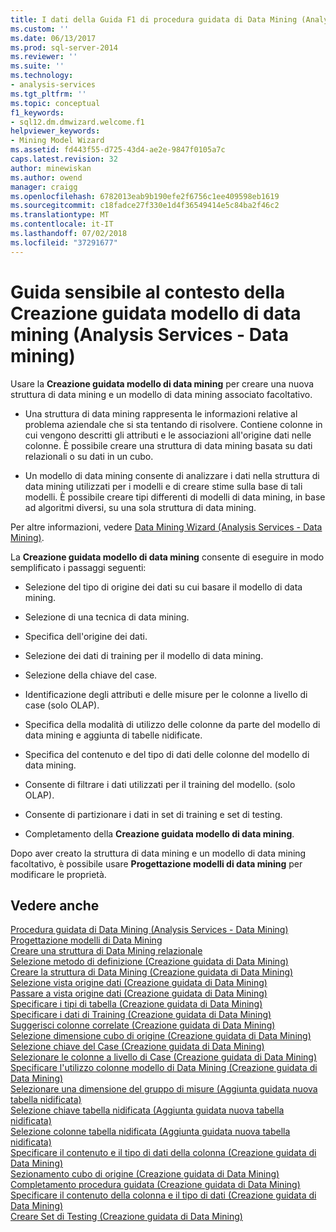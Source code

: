 ```yaml
---
title: I dati della Guida F1 di procedura guidata di Data Mining (Analysis Services - Data Mining) | Microsoft Docs
ms.custom: ''
ms.date: 06/13/2017
ms.prod: sql-server-2014
ms.reviewer: ''
ms.suite: ''
ms.technology:
- analysis-services
ms.tgt_pltfrm: ''
ms.topic: conceptual
f1_keywords:
- sql12.dm.dmwizard.welcome.f1
helpviewer_keywords:
- Mining Model Wizard
ms.assetid: fd443f55-d725-43d4-ae2e-9847f0105a7c
caps.latest.revision: 32
author: minewiskan
ms.author: owend
manager: craigg
ms.openlocfilehash: 6782013eab9b190efe2f6756c1ee409598eb1619
ms.sourcegitcommit: c18fadce27f330e1d4f36549414e5c84ba2f46c2
ms.translationtype: MT
ms.contentlocale: it-IT
ms.lasthandoff: 07/02/2018
ms.locfileid: "37291677"
---
```

# <a name="data-mining-wizard-f1-help-analysis-services---data-mining"></a>Guida sensibile al contesto della Creazione guidata modello di data mining (Analysis Services - Data mining)
  Usare la **Creazione guidata modello di data mining** per creare una nuova struttura di data mining e un modello di data mining associato facoltativo.  
  
-   Una struttura di data mining rappresenta le informazioni relative al problema aziendale che si sta tentando di risolvere. Contiene colonne in cui vengono descritti gli attributi e le associazioni all'origine dati nelle colonne. È possibile creare una struttura di data mining basata su dati relazionali o su dati in un cubo.  
  
-   Un modello di data mining consente di analizzare i dati nella struttura di data mining utilizzati per i modelli e di creare stime sulla base di tali modelli. È possibile creare tipi differenti di modelli di data mining, in base ad algoritmi diversi, su una sola struttura di data mining.  
  
 Per altre informazioni, vedere [Data Mining Wizard &#40;Analysis Services - Data Mining&#41;](data-mining/data-mining-wizard-analysis-services-data-mining.md).  
  
 La **Creazione guidata modello di data mining** consente di eseguire in modo semplificato i passaggi seguenti:  
  
-   Selezione del tipo di origine dei dati su cui basare il modello di data mining.  
  
-   Selezione di una tecnica di data mining.  
  
-   Specifica dell'origine dei dati.  
  
-   Selezione dei dati di training per il modello di data mining.  
  
-   Selezione della chiave del case.  
  
-   Identificazione degli attributi e delle misure per le colonne a livello di case (solo OLAP).  
  
-   Specifica della modalità di utilizzo delle colonne da parte del modello di data mining e aggiunta di tabelle nidificate.  
  
-   Specifica del contenuto e del tipo di dati delle colonne del modello di data mining.  
  
-   Consente di filtrare i dati utilizzati per il training del modello. (solo OLAP).  
  
-   Consente di partizionare i dati in set di training e set di testing.  
  
-   Completamento della **Creazione guidata modello di data mining**.  
  
 Dopo aver creato la struttura di data mining e un modello di data mining facoltativo, è possibile usare **Progettazione modelli di data mining** per modificare le proprietà.  
  
## <a name="see-also"></a>Vedere anche  
 [Procedura guidata di Data Mining &#40;Analysis Services - Data Mining&#41;](data-mining/data-mining-wizard-analysis-services-data-mining.md)   
 [Progettazione modelli di Data Mining](data-mining/data-mining-designer.md)   
 [Creare una struttura di Data Mining relazionale](data-mining/create-a-relational-mining-structure.md)   
 [Selezione metodo di definizione &#40;Creazione guidata di Data Mining&#41;](select-the-definition-method-data-mining-wizard.md)   
 [Creare la struttura di Data Mining &#40;Creazione guidata di Data Mining&#41;](create-the-data-mining-structure-data-mining-wizard.md)   
 [Selezione vista origine dati &#40;Creazione guidata di Data Mining&#41;](select-data-source-view-data-mining-wizard.md)   
 [Passare a vista origine dati &#40;Creazione guidata di Data Mining&#41;](browse-data-source-view-data-mining-wizard.md)   
 [Specificare i tipi di tabella &#40;Creazione guidata di Data Mining&#41;](specify-table-types-data-mining-wizard.md)   
 [Specificare i dati di Training &#40;Creazione guidata di Data Mining&#41;](specify-the-training-data-data-mining-wizard.md)   
 [Suggerisci colonne correlate &#40;Creazione guidata di Data Mining&#41;](suggest-related-columns-data-mining-wizard.md)   
 [Selezione dimensione cubo di origine &#40;Creazione guidata di Data Mining&#41;](select-the-source-cube-dimension-data-mining-wizard.md)   
 [Selezione chiave del Case &#40;Creazione guidata di Data Mining&#41;](select-the-case-key-data-mining-wizard.md)   
 [Selezionare le colonne a livello di Case &#40;Creazione guidata di Data Mining&#41;](select-case-level-columns-data-mining-wizard.md)   
 [Specificare l'utilizzo colonne modello di Data Mining &#40;Creazione guidata di Data Mining&#41;](specify-mining-model-column-usage-data-mining-wizard.md)   
 [Selezionare una dimensione del gruppo di misure &#40;Aggiunta guidata nuova tabella nidificata&#41;](select-a-measure-group-dimension-add-new-nested-table-wizard.md)   
 [Selezione chiave tabella nidificata &#40;Aggiunta guidata nuova tabella nidificata&#41;](select-nested-table-key-add-new-nested-table-wizard.md)   
 [Selezione colonne tabella nidificata &#40;Aggiunta guidata nuova tabella nidificata&#41;](select-nested-table-columns-add-new-nested-table-wizard.md)   
 [Specificare il contenuto e il tipo di dati della colonna &#40;Creazione guidata di Data Mining&#41;](specify-the-column-s-content-and-data-type-data-mining-wizard.md)   
 [Sezionamento cubo di origine &#40;Creazione guidata di Data Mining&#41;](slice-source-cube-data-mining-wizard.md)   
 [Completamento procedura guidata &#40;Creazione guidata di Data Mining&#41;](completing-the-wizard-data-mining-wizard.md)   
 [Specificare il contenuto della colonna e il tipo di dati &#40;Creazione guidata di Data Mining&#41;](specify-column-content-and-data-type-data-mining-wizard.md)   
 [Creare Set di Testing &#40;Creazione guidata di Data Mining&#41;](create-testing-set-data-mining-wizard.md)  
  
  
